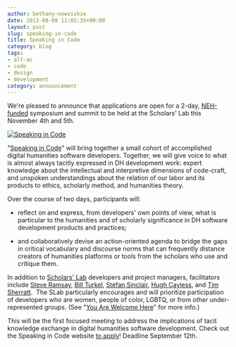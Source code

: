 ```yaml
---
author: bethany-nowviskie
date: 2013-08-08 11:02:33+00:00
layout: post
slug: speaking-in-code
title: Speaking in Code
category: blog
tags:
- alt-ac
- code
- design
- development
category: announcement
---
```


We're pleased to announce that applications are open for a 2-day, [NEH-funded](http://neh.gov) symposium and summit to be held at the Scholars' Lab this November 4th and 5th.

[![Speaking in Code](http://static.scholarslab.org/wp-content/uploads/2013/08/Screen-shot-2013-08-08-at-10.35.09-AM.png)](http://codespeak.scholarslab.org/)

"[Speaking in Code](http://codespeak.scholarslab.org/)" will bring together a small cohort of accomplished digital humanities software developers. Together, we will give voice to what is almost always tacitly expressed in DH development work: expert knowledge about the intellectual and interpretive dimensions of code-craft, and unspoken understandings about the relation of our labor and its products to ethics, scholarly method, and humanities theory.

Over the course of two days, participants will:



	
  * reflect on and express, from developers' own points of view, what is particular to the humanities and of scholarly significance in DH software development products and practices;

	
  * and collaboratively devise an action-oriented agenda to bridge the gaps in critical vocabulary and discourse norms that can frequently distance creators of humanities platforms or tools from the scholars who use and critique them.


In addition to [Scholars' Lab](https://www.scholarslab.org/people/) developers and project managers, facilitators include [Steve Ramsay](http://stephenramsay.us/), [Bill Turkel](http://williamjturkel.net/), [Stéfan Sinclair](http://stefansinclair.name/), [Hugh Cayless](http://philomousos.blogspot.com/), and [Tim Sherratt](http://discontents.com.au/).  The SLab particularly encourages and will prioritize participation of developers who are women, people of color, LGBTQ, or from other under-represented groups. (See "[You Are Welcome Here](http://codespeak.scholarslab.org/#inclusivity)" for more info.)

This will be the first focused meeting to address the implications of tacit knowledge exchange in digital humanities software development. Check out the Speaking in Code website [to apply](http://codespeak.scholarslab.org/)! Deadline September 12th.
